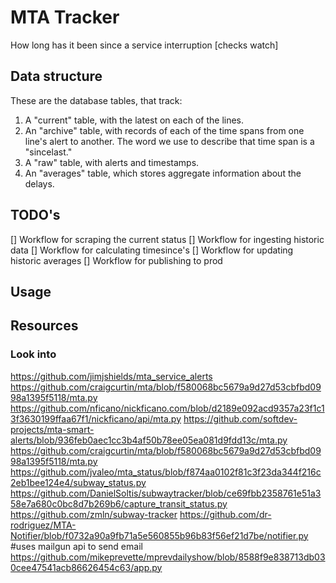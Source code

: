 # MTA Tracker
How long has it been since a service interruption [checks watch]

## Data structure

These are the database tables, that track:

1. A "current" table, with the latest on each of the lines.
1. An "archive" table, with records of each of the time spans from one line's alert to another. The word we use to describe that time span is a "sincelast."
1. A "raw" table, with alerts and timestamps.
1. An "averages" table, which stores aggregate information about the delays.

## TODO's
[] Workflow for scraping the current status
[] Workflow for ingesting historic data
[] Workflow for calculating timesince's
[] Workflow for updating historic averages
[] Workflow for publishing to prod

## Usage

## Resources

### Look into
https://github.com/jimjshields/mta_service_alerts
https://github.com/craigcurtin/mta/blob/f580068bc5679a9d27d53cbfbd0998a1395f5118/mta.py
https://github.com/nficano/nickficano.com/blob/d2189e092acd9357a23f1c13f3630199ffaa67f1/nickficano/api/mta.py
https://github.com/softdev-projects/mta-smart-alerts/blob/936feb0aec1cc3b4af50b78ee05ea081d9fdd13c/mta.py
https://github.com/craigcurtin/mta/blob/f580068bc5679a9d27d53cbfbd0998a1395f5118/mta.py
https://github.com/jvaleo/mta_status/blob/f874aa0102f81c3f23da344f216c2eb1bee124e4/subway_status.py
https://github.com/DanielSoltis/subwaytracker/blob/ce69fbb2358761e51a358e7a680c0bc8d7b269b6/capture_transit_status.py
https://github.com/zmln/subway-tracker
https://github.com/dr-rodriguez/MTA-Notifier/blob/f0732a90a9fb71a5e560855b96b83f56ef21d7be/notifier.py #uses mailgun api to send email
https://github.com/mikeprevette/mprevdailyshow/blob/8588f9e838713db030cee47541acb86626454c63/app.py



